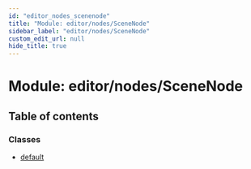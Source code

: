 ```yaml
---
id: "editor_nodes_scenenode"
title: "Module: editor/nodes/SceneNode"
sidebar_label: "editor/nodes/SceneNode"
custom_edit_url: null
hide_title: true
---
```


# Module: editor/nodes/SceneNode

## Table of contents

### Classes

- [default](../classes/editor_nodes_scenenode.default.md)

